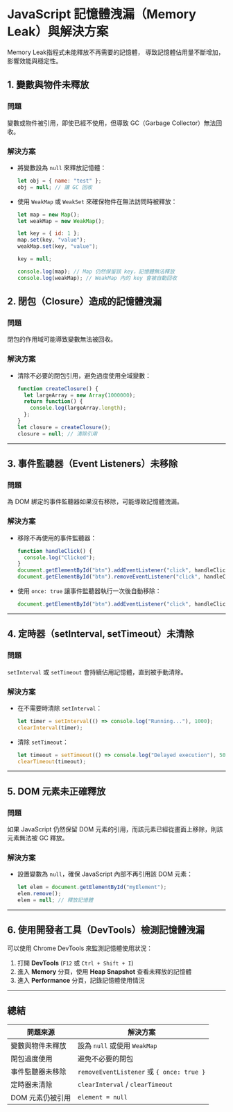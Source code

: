 # JavaScript 記憶體洩漏（Memory Leak）與解決方案
Memory Leak指程式未能釋放不再需要的記憶體，
導致記憶體佔用量不斷增加，影響效能與穩定性。

## 1. 變數與物件未釋放
### **問題**
變數或物件被引用，即使已經不使用，但導致 GC（Garbage Collector）無法回收。

### **解決方案**
- 將變數設為 `null` 來釋放記憶體：
    ```js
    let obj = { name: "test" };
    obj = null; // 讓 GC 回收
    ```
- 使用 `WeakMap` 或 `WeakSet` 來確保物件在無法訪問時被釋放：
    ```js
    let map = new Map();
    let weakMap = new WeakMap();
    
    let key = { id: 1 };
    map.set(key, "value");
    weakMap.set(key, "value");
    
    key = null;
    
    console.log(map); // Map 仍然保留該 key，記憶體無法釋放
    console.log(weakMap); // WeakMap 內的 key 會被自動回收

    ```
## 2. 閉包（Closure）造成的記憶體洩漏
### **問題**
閉包的作用域可能導致變數無法被回收。

### **解決方案**
- 清除不必要的閉包引用，避免過度使用全域變數：
    ```js
    function createClosure() {
      let largeArray = new Array(1000000);
      return function() {
        console.log(largeArray.length);
      };
    }
    let closure = createClosure();
    closure = null; // 清除引用
    ```

---

## 3. 事件監聽器（Event Listeners）未移除
### **問題**
為 DOM 綁定的事件監聽器如果沒有移除，可能導致記憶體洩漏。

### **解決方案**
- 移除不再使用的事件監聽器：
    ```js
    function handleClick() {
      console.log("Clicked");
    }
    document.getElementById("btn").addEventListener("click", handleClick);
    document.getElementById("btn").removeEventListener("click", handleClick);
    ```
- 使用 `once: true` 讓事件監聽器執行一次後自動移除：
    ```js
    document.getElementById("btn").addEventListener("click", handleClick, { once: true });
    ```

---

## 4. 定時器（setInterval, setTimeout）未清除
### **問題**
`setInterval` 或 `setTimeout` 會持續佔用記憶體，直到被手動清除。

### **解決方案**
- 在不需要時清除 `setInterval`：
    ```js
    let timer = setInterval(() => console.log("Running..."), 1000);
    clearInterval(timer);
    ```
- 清除 `setTimeout`：
    ```js
    let timeout = setTimeout(() => console.log("Delayed execution"), 5000);
    clearTimeout(timeout);
    ```

---

## 5. DOM 元素未正確釋放
### **問題**
如果 JavaScript 仍然保留 DOM 元素的引用，而該元素已經從畫面上移除，則該元素無法被 GC 釋放。

### **解決方案**
- 設置變數為 `null`，確保 JavaScript 內部不再引用該 DOM 元素：
    ```js
    let elem = document.getElementById("myElement");
    elem.remove();
    elem = null; // 釋放記憶體
    ```

---

## 6. 使用開發者工具（DevTools）檢測記憶體洩漏
可以使用 Chrome DevTools 來監測記憶體使用狀況：
1. 打開 **DevTools** (`F12` 或 `Ctrl + Shift + I`)
2. 進入 **Memory** 分頁，使用 **Heap Snapshot** 查看未釋放的記憶體
3. 進入 **Performance** 分頁，記錄記憶體使用情況

---

## **總結**
| **問題來源** | **解決方案** |
|-------------|-------------|
| 變數與物件未釋放 | 設為 `null` 或使用 `WeakMap` |
| 閉包過度使用 | 避免不必要的閉包 |
| 事件監聽器未移除 | `removeEventListener` 或 `{ once: true }` |
| 定時器未清除 | `clearInterval` / `clearTimeout` |
| DOM 元素仍被引用 | `element = null` |
